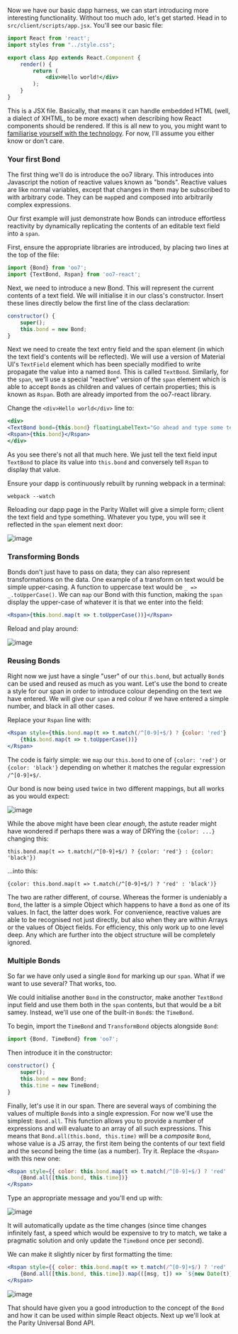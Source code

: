 Now we have our basic dapp harness, we can start introducing more interesting functionality. Without too much ado, let's get started. Head in to `src/client/scripts/app.jsx`. You'll see our basic file:

```jsx
import React from 'react';
import styles from "../style.css";

export class App extends React.Component {
	render() {
		return (
			<div>Hello world!</div>
		);
	}
}
```

This is a JSX file. Basically, that means it can handle embedded HTML (well, a dialect of XHTML, to be more exact) when describing how React components should be rendered. If this is all new to you, you might want to [familiarise yourself with the technology](http://www.hackingwithreact.com/read/1/3/introduction-to-jsx). For now, I'll assume you either know or don't care.

### Your first Bond

The first thing we'll do is introduce the oo7 library. This introduces into Javascript the notion of reactive values known as "bonds". Reactive values are like normal variables, except that changes in them may be subscribed to with arbitrary code. They can be `map`ped and composed into arbitrarily complex expressions.

Our first example will just demonstrate how Bonds can introduce effortless reactivity by dynamically replicating the contents of an editable text field into a `span`.

First, ensure the appropriate libraries are introduced, by placing two lines at the top of the file:

```jsx
import {Bond} from 'oo7';
import {TextBond, Rspan} from 'oo7-react';
```

Next, we need to introduce a new Bond. This will represent the current contents of a text field. We will initialise it in our class's constructor. Insert these lines directly below the first line of the class declaration:

```jsx
constructor() {
	super();
	this.bond = new Bond;
}
```

Next we need to create the text entry field and the span element (in which the text field's contents will be reflected). We will use a version of Material UI's `TextField` element which has been specially modified to write propagate the value into a named `Bond`. This is called `TextBond`. Similarly, for the `span`, we'll use a special "reactive" version of the `span` element which is able to accept `Bond`s as children and values of certain properties; this is known as `Rspan`. Both are already imported from the oo7-react library.

Change the `<div>Hello world</div>` line to:

```jsx
<div>
<TextBond bond={this.bond} floatingLabelText="Go ahead and type some text"/>
<Rspan>{this.bond}</Rspan>
</div>
```

As you see there's not all that much here. We just tell the text field input `TextBond` to place its value into `this.bond` and conversely tell `Rspan` to display that value.

Ensure your dapp is continuously rebuilt by running webpack in a terminal:

```
webpack --watch
```

Reloading our dapp page in the Parity Wallet will give a simple form; client the text field and type something. Whatever you type, you will see it reflected in the `span` element next door:

![image](https://cloud.githubusercontent.com/assets/138296/22694357/e9eae790-ed14-11e6-898b-932b56847a18.png)

### Transforming Bonds

Bonds don't just have to pass on data; they can also represent transformations on the data. One example of a transform on text would be simple upper-casing. A function to uppercase text would be `_ => _.toUpperCase()`. We can `map` our Bond with this function, making the `span` display the upper-case of whatever it is that we enter into the field:

```jsx
<Rspan>{this.bond.map(t => t.toUpperCase())}</Rspan>
```

Reload and play around:

![image](https://cloud.githubusercontent.com/assets/138296/22694526/9f1bf442-ed15-11e6-9e46-f3752f479b76.png)

### Reusing Bonds

Right now we just have a single "user" of our `this.bond`, but actually `Bond`s can be used and reused as much as you want. Let's use the bond to create a style for our span in order to introduce colour depending on the text we have entered. We will give our `span` a red colour if we have entered a simple number, and black in all other cases.

Replace your `Rspan` line with:

```jsx
<Rspan style={this.bond.map(t => t.match(/^[0-9]+$/) ? {color: 'red'} : {color: 'black'})}>
	{this.bond.map(t => t.toUpperCase())}
</Rspan>
```

The code is fairly simple: we `map` our `this.bond` to one of `{color: 'red'}` or `{color: 'black'}` depending on whether it matches the regular expression `/^[0-9]+$/`.

Our bond is now being used twice in two different mappings, but all works as you would expect:

![image](https://cloud.githubusercontent.com/assets/138296/22694918/fa77761c-ed16-11e6-9d18-7431c79eceb3.png)

While the above might have been clear _enough_, the astute reader might have wondered if perhaps there was a way of DRYing the `{color: ...}` changing this:

```
this.bond.map(t => t.match(/^[0-9]+$/) ? {color: 'red'} : {color: 'black'})
```

...into this:

```
{color: this.bond.map(t => t.match(/^[0-9]+$/) ? 'red' : 'black')}
```

The two are rather different, of course. Whereas the former is undeniably a `Bond`, the latter is a simple Object which happens to have a `Bond` as one of its values. In fact, the latter does work. For convenience, reactive values are able to be recognised not just directly, but also when they are within Arrays or the values of Object fields. For efficiency, this only work up to one level deep. Any which are further into the object structure will be completely ignored.

### Multiple Bonds

So far we have only used a single `Bond` for marking up our `span`. What if we want to use several? That works, too.

We could initialise another `Bond` in the constructor, make another `TextBond` input field and use them both in the `span` contents, but that would be a bit samey. Instead, we'll use one of the built-in `Bond`s: the `TimeBond`.

To begin, import the `TimeBond` and `TransformBond` objects alongside `Bond`:

```jsx
import {Bond, TimeBond} from 'oo7';
```

Then introduce it in the constructor:

```jsx
constructor() {
	super();
	this.bond = new Bond;
	this.time = new TimeBond;
}
```

Finally, let's use it in our span. There are several ways of combining the values of multiple `Bond`s into a single expression. For now we'll use the simplest: `Bond.all`. This function allows you to provide a number of expressions and will evaluate to an array of all such expressions. This means that `Bond.all(this.bond, this.time)` will be a _composite_ `Bond`, whose value is a JS array, the first item being the contents of our text field and the second being the time (as a number). Try it. Replace the `<Rspan>` with this new one:

```jsx
<Rspan style={{ color: this.bond.map(t => t.match(/^[0-9]+$/) ? 'red' : 'black') }}>
	{Bond.all([this.bond, this.time])}
</Rspan>
```

Type an appropriate message and you'll end up with:

![image](https://cloud.githubusercontent.com/assets/138296/22697591/e779b292-ed1f-11e6-8beb-2ff654e6ac02.png)

It will automatically update as the time changes (since time changes infinitely fast, a speed which would be expensive to try to match, we take a pragmatic solution and only update the `TimeBond` once per second).

We can make it slightly nicer by first formatting the time:

```jsx
<Rspan style={{ color: this.bond.map(t => t.match(/^[0-9]+$/) ? 'red' : 'black') }}>
	{Bond.all([this.bond, this.time]).map(([msg, t]) => `${new Date(t)}: ${msg}`)}
</Rspan>
```

![image](https://cloud.githubusercontent.com/assets/138296/22697729/62243e2c-ed20-11e6-931a-1693dd865837.png)

That should have given you a good introduction to the concept of the `Bond` and how it can be used within simple React objects. Next up we'll look at the Parity Universal Bond API.
